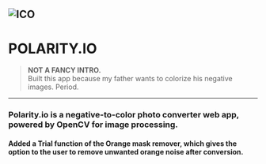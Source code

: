 ![ICO](https://i.postimg.cc/5QLZgfZg/android-chrome-192x192.png) 
---
# **POLARITY.IO**  

> **NOT A FANCY INTRO.**  
> Built this app because my father wants to colorize his negative images. Period.  

---
### Polarity.io is a **negative-to-color photo converter web app**, powered by **OpenCV** for image processing.
#### Added a Trial function of the Orange mask remover, which gives the option to the user to remove unwanted orange noise after conversion.
